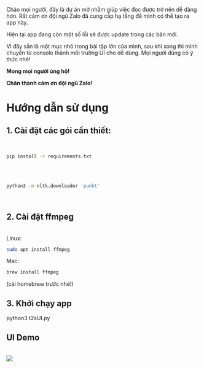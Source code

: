 Chào mọi người, đây là dự án mở nhằm giúp việc đọc được trở nên dễ dàng hơn. 
Rất cảm ơn đội ngũ Zalo đã cung cấp hạ tầng để mình có thể tạo ra app này.

Hiện tại app đang còn một số lỗi sẽ được update trong các bản mới.

Vì đây sẵn là một mục nhỏ trong bài tập lớn của mình, sau khi xong thì mình chuyển từ console thành môi trường UI cho dễ dùng.
Mọi người dùng có ý thức nhé!

<strong>Mong mọi người ủng hộ!</strong>

<strong>Chân thành cảm ơn đội ngũ Zalo!</strong>

<h1>Hướng dẫn sử dụng</h1>
<h2>1. <strong>Cài đặt các gói cần thiết:</strong></h2>
<br>

```sh
pip install -r requirements.txt
```

<br><br>

```sh
python3 -m nltk.downloader 'punkt'
```

<br><h2>2. Cài đặt ffmpeg</h2><br>
Linux:<br>

```sh
sudo apt install ffmpeg
```

Mac:<br>

```sh
brew install ffmpeg
```

(cài homebrew trước nhé!)
<br><h2>3. <strong>Khởi chạy app</strong></h2>
python3 t2sUI.py

<h2>UI Demo</h2>
<br><img src=https://github.com/bachtran2000/text-2-speech/blob/main/img/output%20audio.png><br>
